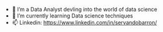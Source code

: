 - 👀 I’m a Data Analyst devling into the world of data science
- 🌱 I’m currently learning Data science techniques
- 📫 Linkedin: https://www.linkedin.com/in/servandobarron/
      

<!---
ServandoBa/ServandoBa is a ✨ special ✨ repository because its `README.md` (this file) appears on your GitHub profile.
You can click the Preview link to take a look at your changes.
--->
